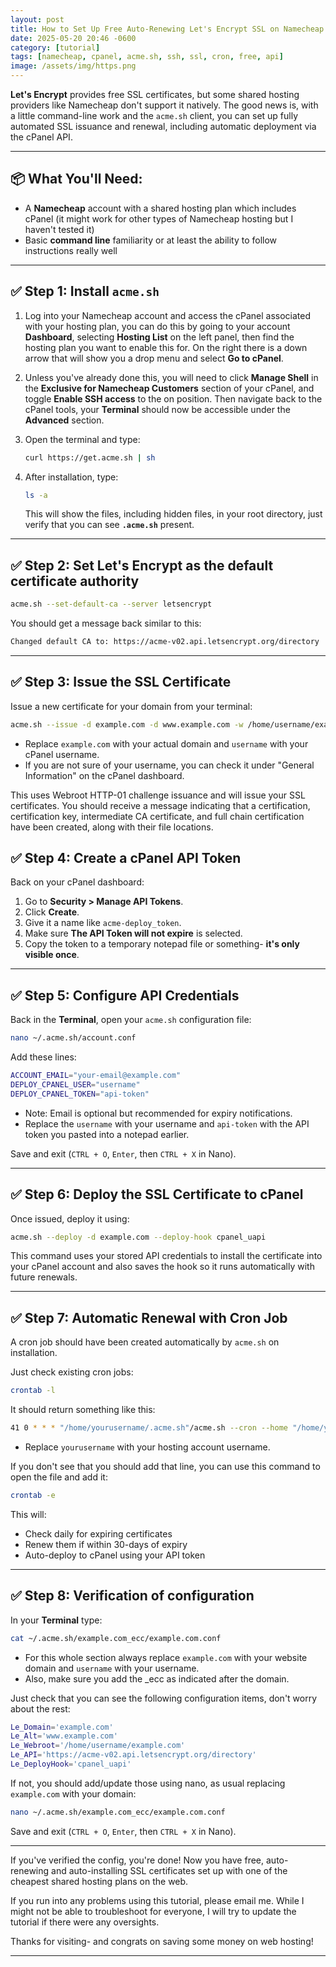 ```yaml
---
layout: post
title: How to Set Up Free Auto-Renewing Let's Encrypt SSL on Namecheap
date: 2025-05-20 20:46 -0600
category: [tutorial]
tags: [namecheap, cpanel, acme.sh, ssh, ssl, cron, free, api]
image: /assets/img/https.png
---
```


**Let's Encrypt** provides free SSL certificates, but some shared hosting providers like Namecheap don't support it natively. The good news is, with a little command-line work and the `acme.sh` client, you can set up fully automated SSL issuance and renewal, including automatic deployment via the cPanel API.

---

## 📦 What You'll Need:
- A **Namecheap** account with a shared hosting plan which includes cPanel (it might work for other types of Namecheap hosting but I haven't tested it)
- Basic **command line** familiarity or at least the ability to follow instructions really well

---

## ✅ Step 1: Install `acme.sh`
1. Log into your Namecheap account and access the cPanel associated with your hosting plan, you can do this by going to your account **Dashboard**, selecting **Hosting List** on the left panel, then find the hosting plan you want to enable this for. On the right there is a down arrow that will show you a drop menu and select **Go to cPanel**.

2. Unless you've already done this, you will need to click **Manage Shell** in the **Exclusive for Namecheap Customers** section of your cPanel, and toggle **Enable SSH access** to the on position. Then navigate back to the cPanel tools, your **Terminal** should now be accessible under the **Advanced** section.

3. Open the terminal and type:

    ```bash
    curl https://get.acme.sh | sh
    ```

4. After installation, type:

    ```bash
    ls -a
    ```

    This will show the files, including hidden files, in your root directory, just verify that you can see **`.acme.sh`** present.

---

## ✅ Step 2: Set Let's Encrypt as the default certificate authority

```bash
acme.sh --set-default-ca --server letsencrypt
```

You should get a message back similar to this:
```bash
Changed default CA to: https://acme-v02.api.letsencrypt.org/directory
```

---

## ✅ Step 3: Issue the SSL Certificate

Issue a new certificate for your domain from your terminal:

```bash
acme.sh --issue -d example.com -d www.example.com -w /home/username/example.com
```

- Replace `example.com` with your actual domain and `username` with your cPanel username.
- If you are not sure of your username, you can check it under "General Information" on the cPanel dashboard.

This uses Webroot HTTP-01 challenge issuance and will issue your SSL certificates. You should receive a message indicating that a certification, certification key, intermediate CA certificate, and full chain certification have been created, along with their file locations.

## ✅ Step 4: Create a cPanel API Token

Back on your cPanel dashboard:

1. Go to **Security > Manage API Tokens**.
2. Click **Create**.
3. Give it a name like `acme-deploy_token`.
4. Make sure **The API Token will not expire** is selected.
5. Copy the token to a temporary notepad file or something- **it's only visible once**.

---

## ✅ Step 5: Configure API Credentials

Back in the **Terminal**, open your `acme.sh` configuration file:

```bash
nano ~/.acme.sh/account.conf
```

Add these lines:

```bash
ACCOUNT_EMAIL="your-email@example.com"
DEPLOY_CPANEL_USER="username"
DEPLOY_CPANEL_TOKEN="api-token"
```

- Note: Email is optional but recommended for expiry notifications.
- Replace the `username` with your username and `api-token` with the API token you pasted into a notepad earlier.

Save and exit (`CTRL + O`, `Enter`, then `CTRL + X` in Nano).

---

## ✅ Step 6: Deploy the SSL Certificate to cPanel

Once issued, deploy it using:

```bash
acme.sh --deploy -d example.com --deploy-hook cpanel_uapi
```

This command uses your stored API credentials to install the certificate into your cPanel account and also saves the hook so it runs automatically with future renewals.

---

## ✅ Step 7: Automatic Renewal with Cron Job

A cron job should have been created automatically by `acme.sh` on installation.

Just check existing cron jobs:

```bash
crontab -l
```

It should return something like this:

```bash
41 0 * * * "/home/yourusername/.acme.sh"/acme.sh --cron --home "/home/yourusername/.acme.sh" > /dev/null
```

- Replace `yourusername` with your hosting account username.
  
If you don't see that you should add that line, you can use this command to open the file and add it:

```bash
crontab -e
```

This will:
- Check daily for expiring certificates
- Renew them if within 30-days of expiry
- Auto-deploy to cPanel using your API token

---

## ✅ Step 8: Verification of configuration

In your **Terminal** type:

```bash
cat ~/.acme.sh/example.com_ecc/example.com.conf
```

- For this whole section always replace `example.com` with your website domain and `username` with your username.
- Also, make sure you add the _ecc as indicated after the domain.

Just check that you can see the following configuration items, don't worry about the rest:

```bash
Le_Domain='example.com'
Le_Alt='www.example.com'
Le_Webroot='/home/username/example.com'
Le_API='https://acme-v02.api.letsencrypt.org/directory'
Le_DeployHook='cpanel_uapi'
```

If not, you should add/update those using nano, as usual replacing `example.com` with your domain:

```bash
nano ~/.acme.sh/example.com_ecc/example.com.conf
```

Save and exit (`CTRL + O`, `Enter`, then `CTRL + X` in Nano).

---

If you've verified the config, you're done! Now you have free, auto-renewing and auto-installing SSL certificates set up with one of the cheapest shared hosting plans on the web.

If you run into any problems using this tutorial, please email me. While I might not be able to troubleshoot for everyone, I will try to update the tutorial if there were any oversights.

Thanks for visiting- and congrats on saving some money on web hosting!

---